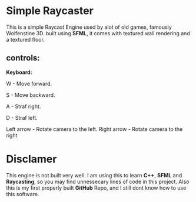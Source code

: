 # Simple Raycaster
This is a simple Raycast Engine used by alot of old games, famously Wolfenstine 3D. built using __SFML__, it comes with textured wall rendering and a textured floor.

## controls:

__Keyboard:__

W - Move forward.

S - Move backward.

A - Straf right.

D - Straf left.

Left arrow   - Rotate camera to the left.
Right arrow  - Rotate camera to the right

# Disclamer 

This engine is not built very well. I am using this to learn __C++__, __SFML__ and __Raycasting__, so you may find unnessecary lines of code in this project. Also this is my first properly built __GitHub__ Repo, and I still dont know how to use this software.
